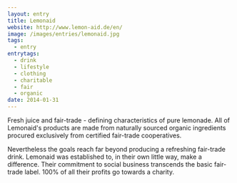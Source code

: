 ```yaml
---
layout: entry
title: Lemonaid
website: http://www.lemon-aid.de/en/
image: /images/entries/lemonaid.jpg
tags:
  - entry
entrytags:
  - drink
  - lifestyle
  - clothing
  - charitable
  - fair
  - organic
date: 2014-01-31
---
```


Fresh juice and fair-trade - defining characteristics of pure lemonade. All of Lemonaid's products are made from naturally sourced organic ingredients procured exclusively from certified fair-trade cooperatives.

Nevertheless the goals reach far beyond producing a refreshing fair-trade drink. Lemonaid was established to, in their own little way, make a difference. Their commitment to social business transcends the basic fair-trade label. 100% of all their profits go towards a charity.
